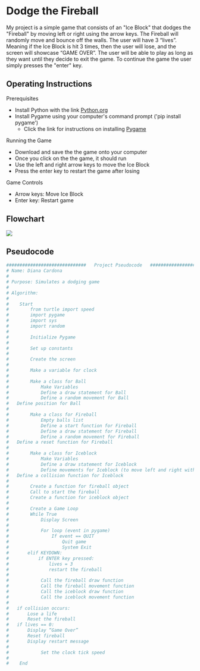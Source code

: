 
# Dodge the Fireball

My project is a simple game that consists of an "Ice Block" that dodges the "Fireball" by moving left or right using the arrow keys. The Fireball will randomly move and bounce off the walls. The user will have 3 “lives”. Meaning if the Ice Block is hit 3 times, then the user will lose, and the screen will showcase “GAME OVER”. The user will be able to play as long as they want until they decide to exit the game. To continue the game the user simply presses the "enter" key.
## Operating Instructions
Prerequisites
- Install Python with the link
    [Python.org](https://www.python.org/downloads/)
- Install Pygame using your computer's command prompt ('pip install pygame')
    - Click the link for instructions on installing
        [Pygame](https://www.geeksforgeeks.org/install-pygame-in-macos/?ref=lbp)

Running the Game
- Download and save the the game onto your computer
- Once you click on the the game, it should run
- Use the left and right arrow keys to move the Ice Block
- Press the enter key to restart the game after losing

Game Controls
- Arrow keys: Move Ice Block
- Enter key: Restart game

## Flowchart

![](https://imgur.com/cnjpYpO.png)


## Pseudocode

```python
##############################   Project Pseudocode   #################################
# Name: Diana Cardona
#
# Purpose: Simulates a dodging game
#
# Algorithm:
#
#    Start
#        from turtle import speed
#        import pygame
#        import sys
#        import random
#
#        Initialize Pygame
#
#        Set up constants
# 
#        Create the screen
#
#        Make a variable for clock
#
#        Make a class for Ball
#            Make Variables
#            Define a draw statement for Ball
#            Define a random movement for Ball
#	Define position for Ball
#
#        Make a class for Fireball
#            Empty balls list
#            Define a start function for Fireball
#            Define a draw statement for Fireball
#            Define a random movement for Fireball
#	Define a reset function for Fireball
#            
#        Make a class for Iceblock
#            Make Variables
#            Define a draw statement for Iceblock
#            Define movements for Iceblock (to move left and right with arrow keys)
#	Define a collision function for Iceblock
#
#        Create a function for fireball object
#        Call to start the fireball
#        Create a function for iceblock object
#
#        Create a Game Loop
#        While True
#            Display Screen
#
#            For loop (event in pygame)
#                If event == QUIT
#                    Quit game
#                    System Exit
#	    elif KEYDOWN:
#	        if ENTER key pressed:
#	            lives = 3
#	            restart the fireball
#
#            Call the fireball draw function
#            Call the fireball movement function
#            Call the iceblock draw function
#            Call the iceblock movement function
#	
#	if collision occurs:
#	    Lose a life
#	    Reset the fireball
#	if lives == 0:
#	    Display “Game Over”
#	    Reset fireball
#	    Display restart message
#
#            Set the clock tick speed
#
#    End
